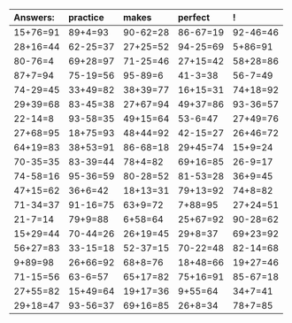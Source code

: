 | Answers: | practice | makes | perfect | ! |
| :--- | :--- | :--- | :--- | :--- |
| 15+76=91 | 89+4=93 | 90-62=28 | 86-67=19 | 92-46=46 | 
| 28+16=44 | 62-25=37 | 27+25=52 | 94-25=69 | 5+86=91 | 
| 80-76=4 | 69+28=97 | 71-25=46 | 27+15=42 | 58+28=86 | 
| 87+7=94 | 75-19=56 | 95-89=6 | 41-3=38 | 56-7=49 | 
| 74-29=45 | 33+49=82 | 38+39=77 | 16+15=31 | 74+18=92 | 
| 29+39=68 | 83-45=38 | 27+67=94 | 49+37=86 | 93-36=57 | 
| 22-14=8 | 93-58=35 | 49+15=64 | 53-6=47 | 27+49=76 | 
| 27+68=95 | 18+75=93 | 48+44=92 | 42-15=27 | 26+46=72 | 
| 64+19=83 | 38+53=91 | 86-68=18 | 29+45=74 | 15+9=24 | 
| 70-35=35 | 83-39=44 | 78+4=82 | 69+16=85 | 26-9=17 | 
| 74-58=16 | 95-36=59 | 80-28=52 | 81-53=28 | 36+9=45 | 
| 47+15=62 | 36+6=42 | 18+13=31 | 79+13=92 | 74+8=82 | 
| 71-34=37 | 91-16=75 | 63+9=72 | 7+88=95 | 27+24=51 | 
| 21-7=14 | 79+9=88 | 6+58=64 | 25+67=92 | 90-28=62 | 
| 15+29=44 | 70-44=26 | 26+19=45 | 29+8=37 | 69+23=92 | 
| 56+27=83 | 33-15=18 | 52-37=15 | 70-22=48 | 82-14=68 | 
| 9+89=98 | 26+66=92 | 68+8=76 | 18+48=66 | 19+27=46 | 
| 71-15=56 | 63-6=57 | 65+17=82 | 75+16=91 | 85-67=18 | 
| 27+55=82 | 15+49=64 | 19+17=36 | 9+55=64 | 34+7=41 | 
| 29+18=47 | 93-56=37 | 69+16=85 | 26+8=34 | 78+7=85 | 
